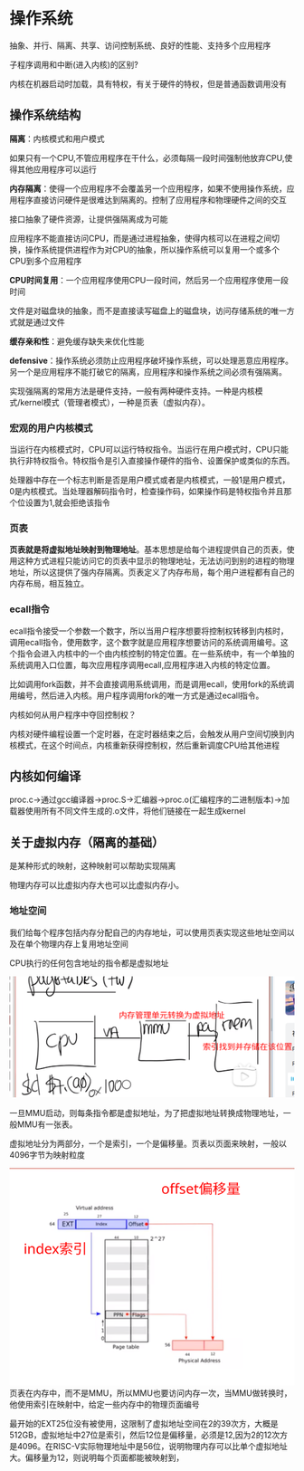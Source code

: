 # 操作系统

抽象、并行、隔离、共享、访问控制系统、良好的性能、支持多个应用程序

子程序调用和中断(进入内核)的区别?

内核在机器启动时加载，具有特权，有关于硬件的特权，但是普通函数调用没有

## 操作系统结构

**隔离**：内核模式和用户模式

如果只有一个CPU,不管应用程序在干什么，必须每隔一段时间强制他放弃CPU,使得其他应用程序可以运行

**内存隔离**：使得一个应用程序不会覆盖另一个应用程序，如果不使用操作系统，应用程序直接访问硬件是很难达到隔离的。控制了应用程序和物理硬件之间的交互

接口抽象了硬件资源，让提供强隔离成为可能

应用程序不能直接访问CPU，而是通过进程抽象，使得内核可以在进程之间切换，操作系统提供进程作为对CPU的抽象，所以操作系统可以复用一个或多个CPU到多个应用程序

**CPU时间复用**：一个应用程序使用CPU一段时间，然后另一个应用程序使用一段时间

文件是对磁盘块的抽象，而不是直接读写磁盘上的磁盘块，访问存储系统的唯一方式就是通过文件

**缓存亲和性**：避免缓存缺失来优化性能

**defensive**：操作系统必须防止应用程序破坏操作系统，可以处理恶意应用程序。另一个是应用程序不能打破它的隔离，应用程序和操作系统之间必须有强隔离。

实现强隔离的常用方法是硬件支持，一般有两种硬件支持。一种是内核模式/kernel模式（管理者模式），一种是页表（虚拟内存）。

### 宏观的用户内核模式

当运行在内核模式时，CPU可以运行特权指令。当运行在用户模式时，CPU只能执行非特权指令。特权指令是引入直接操作硬件的指令、设置保护或类似的东西。

处理器中存在一个标志判断是否是用户模式或者是内核模式，一般1是用户模式，0是内核模式。当处理器解码指令时，检查操作码，如果操作码是特权指令并且那个位设置为1,就会拒绝该指令

### 页表

**页表就是将虚拟地址映射到物理地址**。基本思想是给每个进程提供自己的页表，使用这种方式进程只能访问它的页表中显示的物理地址，无法访问到别的进程的物理地址，所以这提供了强内存隔离。页表定义了内存布局，每个用户进程都有自己的内存布局，相互独立。

### ecall指令

ecall指令接受一个参数一个数字，所以当用户程序想要将控制权转移到内核时，调用ecall指令，使用数字，这个数字就是应用程序想要访问的系统调用编号。这个指令会进入内核中的一个由内核控制的特定位置。在一些系统中，有一个单独的系统调用入口位置，每次应用程序调用ecall,应用程序进入内核的特定位置。

比如调用fork函数，并不会直接调用系统调用，而是调用ecall，使用fork的系统调用编号，然后进入内核。用户程序调用fork的唯一方式是通过ecall指令。

内核如何从用户程序中夺回控制权？

内核对硬件编程设置一个定时器，在定时器结束之后，会触发从用户空间切换到内核模式，在这个时间点，内核重新获得控制权，然后重新调度CPU给其他进程

## 内核如何编译

proc.c->通过gcc编译器->proc.S->汇编器->proc.o(汇编程序的二进制版本)->加载器使用所有不同文件生成的.o文件，将他们链接在一起生成kernel

## 关于虚拟内存（隔离的基础）

是某种形式的映射，这种映射可以帮助实现隔离

物理内存可以比虚拟内存大也可以比虚拟内存小。

### 地址空间

我们给每个程序包括内存分配自己的内存地址，可以使用页表实现这些地址空间以及在单个物理内存上复用地址空间

CPU执行的任何包含地址的指令都是虚拟地址

![Alt text](%E8%99%9A%E6%8B%9F%E5%9C%B0%E5%9D%80.png)

一旦MMU启动，则每条指令都是虚拟地址，为了把虚拟地址转换成物理地址，一般MMU有一张表。

虚拟地址分为两部分，一个是索引，一个是偏移量。页表以页面来映射，一般以4096字节为映射粒度

![Alt text](%E7%B4%A2%E5%BC%95.png)
页表在内存中，而不是MMU，所以MMU也要访问内存一次，当MMU做转换时，他使用索引在映射中，给定一些内存中的物理页面编号

最开始的EXT25位没有被使用，这限制了虚拟地址空间在2的39次方，大概是512GB，虚拟地址中27位是索引，然后12位是偏移量，必须是12,因为2的12次方是4096。在RISC-V实际物理地址中是56位，说明物理内存可以比单个虚拟地址大。偏移量为12，则说明每个页面都能被映射到，

